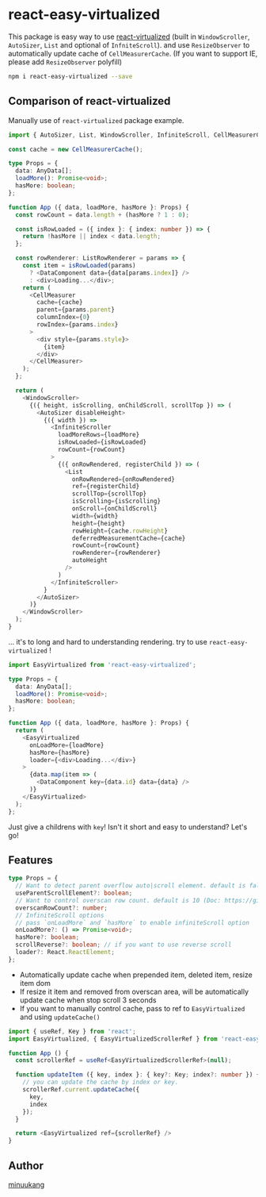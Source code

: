 # react-easy-virtualized

This package is easy way to use [react-virtualized]([react-virtualized](https://github.com/bvaughn/react-virtualized)) (built in `WindowScroller`, `AutoSizer`, `List` and optional of `InfniteScroll`). and use `ResizeObserver` to automatically update cache of `CellMeasurerCache`. (If you want to support IE, please add `ResizeObserver` polyfill)

```bash
npm i react-easy-virtualized --save
```

## Comparison of react-virtualized

Manually use of `react-virtualized` package example.

```ts
import { AutoSizer, List, WindowScroller, InfiniteScroll, CellMeasurerCache, ListRowRenderer, CellMeasurer } from 'react-virtualized';

const cache = new CellMeasurerCache();

type Props = {
  data: AnyData[];
  loadMore(): Promise<void>;
  hasMore: boolean;
};

function App ({ data, loadMore, hasMore }: Props) {
  const rowCount = data.length + (hasMore ? 1 : 0);

  const isRowLoaded = ({ index }: { index: number }) => {
    return !hasMore || index < data.length;
  };

  const rowRenderer: ListRowRenderer = params => {
    const item = isRowLoaded(params)
      ? <DataComponent data={data[params.index]} />
      : <div>Loading...</div>;
    return (
      <CellMeasurer
        cache={cache}
        parent={params.parent}
        columnIndex={0}
        rowIndex={params.index}
      >
        <div style={params.style}>
          {item}
        </div>
      </CellMeasurer>
    );
  };

  return (
    <WindowScroller>
      {({ height, isScrolling, onChildScroll, scrollTop }) => (
        <AutoSizer disableHeight>
          {({ width }) =>
            <InfiniteScroller
              loadMoreRows={loadMore}
              isRowLoaded={isRowLoaded}
              rowCount={rowCount}
            >
              {({ onRowRendered, registerChild }) => (
                <List
                  onRowRendered={onRowRendered}
                  ref={registerChild}
                  scrollTop={scrollTop}
                  isScrolling={isScrolling}
                  onScroll={onChildScroll}
                  width={width}
                  height={height}
                  rowHeight={cache.rowHeight}
                  deferredMeasurementCache={cache}
                  rowCount={rowCount}
                  rowRenderer={rowRenderer}
                  autoHeight
                />
              )
            </InfiniteScroller>
          }
        </AutoSizer>
      )}
    </WindowScroller>
  );
}
```

... it's to long and hard to understanding rendering. try to use `react-easy-virtualized` !

```ts
import EasyVirtualized from 'react-easy-virtualized';

type Props = {
  data: AnyData[];
  loadMore(): Promise<void>;
  hasMore: boolean;
};

function App ({ data, loadMore, hasMore }: Props) {
  return (
    <EasyVirtualized
      onLoadMore={loadMore}
      hasMore={hasMore}
      loader={<div>Loading...</div>}
    >
      {data.map(item => (
        <DataComponent key={data.id} data={data} />
      )}
    </EasyVirtualized>
  );
};
```

Just give a childrens with `key`! Isn't it short and easy to understand? Let's go!

## Features

```ts
type Props = {
  // Want to detect parent overflow auto|scroll element. default is false (using window scroll)
  useParentScrollElement?: boolean;
  // Want to control overscan row count. default is 10 (Doc: https://github.com/bvaughn/react-virtualized/blob/master/docs/overscanUsage.md)
  overscanRowCount?: number;
  // InfiniteScroll options
  // pass `onLoadMore` and `hasMore` to enable infiniteScroll option
  onLoadMore?: () => Promise<void>;
  hasMore?: boolean;
  scrollReverse?: boolean; // if you want to use reverse scroll
  loader?: React.ReactElement;
};
```

* Automatically update cache when prepended item, deleted item, resize item dom
* If resize it item and removed from overscan area, will be automatically update cache when stop scroll 3 seconds
* If you want to manually control cache, pass to ref to `EasyVirtualized` and using `updateCache()`

```ts
import { useRef, Key } from 'react';
import EasyVirtualized, { EasyVirtualizedScrollerRef } from 'react-easy-virtualized';

function App () {
  const scrollerRef = useRef<EasyVirtualizedScrollerRef>(null);

  function updateItem ({ key, index }: { key?: Key; index?: number }) {
    // you can update the cache by index or key.
    scrollerRef.current.updateCache({
      key,
      index
    });
  }

  return <EasyVirtualized ref={scrollerRef} />
}
```

## Author

[minuukang](https://www.github.com/minuukang)